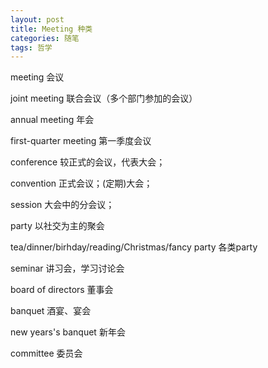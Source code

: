 ```yaml
---
layout: post
title: Meeting 种类
categories: 随笔
tags: 哲学
---
```


meeting 会议

joint meeting 联合会议（多个部门参加的会议）

annual meeting 年会

first-quarter meeting 第一季度会议

conference 较正式的会议，代表大会；

convention 正式会议；(定期)大会；

session 大会中的分会议；

party  以社交为主的聚会

tea/dinner/birhday/reading/Christmas/fancy party  各类party

seminar 讲习会，学习讨论会

board of directors 董事会

banquet 酒宴、宴会

new years's banquet 新年会

committee 委员会